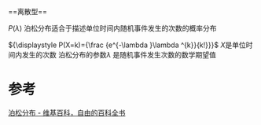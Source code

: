 
==离散型==


$P(\lambda)$
泊松分布适合于描述单位时间内随机事件发生的次数的概率分布

${\displaystyle P(X=k)={\frac {e^{-\lambda }\lambda ^{k}}{k!}}}$
$X$是单位时间内发生的次数
泊松分布的参数${\displaystyle \lambda }$ 是随机事件发生次数的数学期望值



# 参考
[泊松分布 - 维基百科，自由的百科全书](https://zh.wikipedia.org/wiki/%E5%8D%9C%E7%93%A6%E6%9D%BE%E5%88%86%E5%B8%83)
